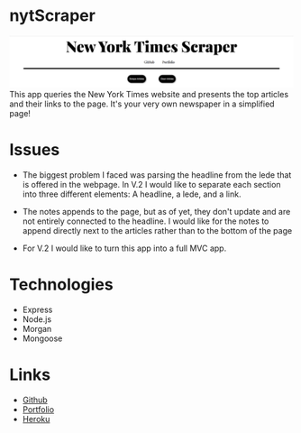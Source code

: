 # nytScraper

![NYT Scraper](./public/assets/nytScrape.png)
This app queries the New York Times website and presents the top articles and their links to the page. It's your very own newspaper in a simplified page!

# Issues
* The biggest problem I faced was parsing the headline from the lede that is offered in the webpage. In V.2 I would like to separate each section into three different elements: A headline, a lede, and a link. 

* The notes appends to the page, but as of yet, they don't update and are not entirely connected to the headline. I would like for the notes to append directly next to the articles rather than to the bottom of the page

* For V.2 I would like to turn this app into a full MVC app.

# Technologies
* Express
* Node.js
* Morgan
* Mongoose

# Links
* [Github](github.com/gelissa)
* [Portfolio](https://gelissa.github.io/gelissaPortfolio/)
* [Heroku](https://hidden-plateau-97783.herokuapp.com/)
